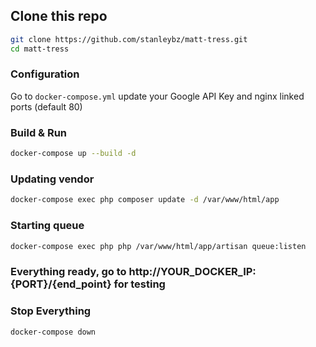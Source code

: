 ## Clone this repo

```bash
git clone https://github.com/stanleybz/matt-tress.git
cd matt-tress
```

### Configuration

Go to `docker-compose.yml` update your Google API Key and nginx linked ports (default 80)

### Build & Run

```bash
docker-compose up --build -d
```

### Updating vendor

```bash
docker-compose exec php composer update -d /var/www/html/app
```

### Starting queue

```bash
docker-compose exec php php /var/www/html/app/artisan queue:listen
```

### Everything ready, go to http://YOUR_DOCKER_IP:{PORT}/{end_point} for testing

### Stop Everything

```bash
docker-compose down
```
